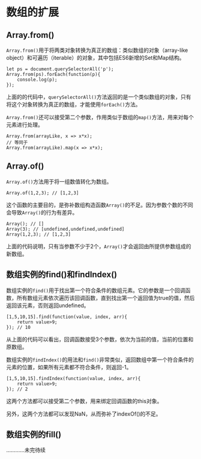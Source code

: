 # 数组的扩展 #

## Array.from() ##

`Array.from()`用于将两类对象转换为真正的数组：类似数组的对象（array-like object）和可遍历（iterable）的对象，其中包括ES6新增的Set和Map结构。

    let ps = document.querySelectorAll('p');
	Array.from(ps).forEach(function(p){
		console.log(p);
	});

上面的的代码中，`querySelectorAll()`方法返回的是一个类似数组的对象，只有将这个对象转换为真正的数组，才能使用`forEach()`方法。

`Array.from()`还可以接受第二个参数，作用类似于数组的`map()`方法，用来对每个元素进行处理。

	Array.from(arrayLike, x => x*x);
	// 等同于
	Array.from(arrayLike).map(x => x*x);

## Array.of() ##

`Array.of()`方法用于将一组数值转化为数组。

	Array.of(1,2,3); // [1,2,3]

这个函数的主要目的，是弥补数组构造函数`Array()`的不足。因为参数个数的不同会导致`Array()`的行为有差异。

	Array(); // []
	Array(3); // [undefined,undefined,undefined]
	Array(1,2,3); // [1,2,3]

上面的代码说明，只有当参数不少于2个，`Array()`才会返回由所提供参数组成的新数组。


## 数组实例的find()和findIndex() ##

数组实例的`find()`用于找出第一个符合条件的数组元素。它的参数是一个回调函数，所有数组元素依次遍历该回调函数，直到找出第一个返回值为true的值，然后返回该元素，否则返回undefined。


	[1,5,10,15].find(function(value, index, arr){
		return value>9;
	}); // 10

从上面的代码可以看出，回调函数接受3个参数，依次为当前的值，当前的位置和原数组。

数组实例的`findIndex()`的用法和`find()`非常类似，返回数组中第一个符合条件的元素的位置，如果所有元素都不符合条件，则返回-1。

	[1,5,10,15].findIndex(function(value, index, arr){
		return value>9;
	}); // 2

这两个方法都可以接受第二个参数，用来绑定回调函数的this对象。

另外，这两个方法都可以发现NaN，从而弥补了indexOf()的不足。

## 数组实例的fill() ##


…………未完待续
